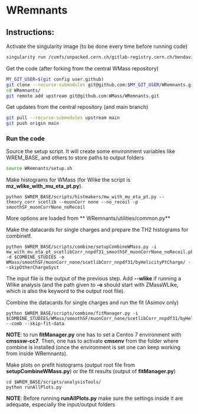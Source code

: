 # WRemnants

## Instructions:

Activate the singularity image (to be done every time before running code)
```bash
singularity run /cvmfs/unpacked.cern.ch/gitlab-registry.cern.ch/bendavid/cmswmassdocker/wmassdevrolling\:latest
```
    
Get the code (after forking from the central WMass repository)
```bash
MY_GIT_USER=$(git config user.github)
git clone --recurse-submodules git@github.com:$MY_GIT_USER/WRemnants.git
cd WRemnants/
git remote add upstream git@github.com:WMass/WRemnants.git
```

Get updates from the central repository (and main branch)
```bash
git pull --recurse-submodules upstream main
git push origin main
```
    
### Run the code
Source the setup script.
It will create some environment variables like WREM_BASE, and others to store paths to output folders
```bash
source WRemnants/setup.sh
```

Make histograms for WMass (for Wlike the script is __mz_wlike_with_mu_eta_pt.py__).
```
python $WREM_BASE/scripts/histmakers/mw_with_mu_eta_pt.py --theory_corr scetlib --muonCorr none --no_recoil -p smoothSF_muonCorrNone_noRecoil
```
More options are loaded from ** WRemnants/utilities/common.py**

Make the datacards for single charges and prepare the TH2 histograms for combinetf.
```
python $WREM_BASE/scripts/combine/setupCombineWMass.py -i mw_with_mu_eta_pt_scetlibCorr_nnpdf31_smoothSF_muonCorrNone_noRecoil.pkl.lz4 -d $COMBINE_STUDIES -o WMass/smoothSF/muonCorr_none/scetlibCorr_nnpdf31/byHelicityPtCharge/ --skipOtherChargeSyst
```
The input file is the output of the previous step.
Add __--wlike__ if running a Wlike analysis (and the path given to __-o__ should start with ZMassWLike, which is also the keyword to the output root file).

Combine the datacards for single charges and run the fit (Asimov only)
```
python $WREM_BASE/scripts/combine/fitManager.py -i $COMBINE_STUDIES/WMass/smoothSF/muonCorr_none/scetlibCorr_nnpdf31/byHelicityPtCharge/ --comb --skip-fit-data
```
**NOTE**: to run __fitManager.py__ one has to set a Centos 7 environment with __cmsssw-cc7__. Then, one has to activate __cmsenv__ from the folder where combine is installed (once the environment is set one can keep working from inside WRemnants).

Make plots on prefit histograms (output root file from __setupCombineWMass.py__) or the fit results (output of __fitManager.py__)
```
cd $WREM_BASE/scripts/analysisTools/
python runAllPlots.py
```
**NOTE**: Before running __runAllPlots.py__ make sure the settings inside it are adequate, especially the input/output folders 